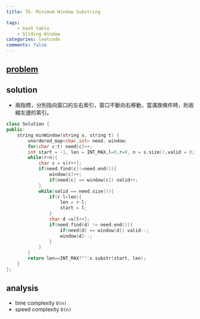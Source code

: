 ```yaml
---
title: 76. Minimum Window Substring

tags:  
    - hash table
    - Sliding Window
categories: leetcode
comments: false
---
```



## [problem](https://leetcode.com/problems/minimum-window-substring/)

## solution

- 兩指標，分別指向窗口的左右索引，窗口不斷向右移動，當滿族條件時，則收縮左邊的索引。
```c++
class Solution {
public:
    string minWindow(string s, string t) {
        unordered_map<char,int> need, window;
        for(char c:t) need[c]++;
        int start = -1, len = INT_MAX,l=0,r=0, n = s.size(),valid = 0;
        while(r<n){
            char c = s[r++];
            if(need.find(c)!=need.end()){
                window[c]++;
                if(need[c] == window[c]) valid++;
            }
            while(valid == need.size()){
                if(r-l<len){
                    len = r-l;
                    start = l;
                }
                char d =s[l++];
                if(need.find(d) != need.end()){
                    if(need[d] == window[d]) valid--;
                    window[d]--;
                }
            }
        }
        return len==INT_MAX?"":s.substr(start, len);
    }
};
```
## analysis
- time complexity `O(n)`
- speed complexity `O(n)`